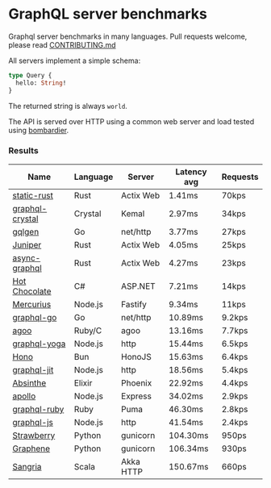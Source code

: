 <!-- README.md is generated from README.ecr, do not edit -->

# GraphQL server benchmarks

Graphql server benchmarks in many languages. Pull requests welcome, please read [CONTRIBUTING.md](CONTRIBUTING.md)

All servers implement a simple schema:

```graphql
type Query {
  hello: String!
}
```

The returned string is always `world`.

The API is served over HTTP using a common web server and load tested using [bombardier](https://github.com/codesenberg/bombardier).

### Results

| Name                          | Language      | Server          | Latency avg      | Requests      |
| ----------------------------  | ------------- | --------------- | ---------------- | ------------- |
| [static-rust](https://actix.rs/) | Rust | Actix Web | 1.41ms | 70kps |
| [graphql-crystal](https://github.com/graphql-crystal/graphql) | Crystal | Kemal | 2.97ms | 34kps |
| [gqlgen](https://github.com/99designs/gqlgen) | Go | net/http | 3.77ms | 27kps |
| [Juniper](https://github.com/graphql-rust/juniper) | Rust | Actix Web | 4.05ms | 25kps |
| [async-graphql](https://github.com/async-graphql/async-graphql) | Rust | Actix Web | 4.27ms | 23kps |
| [Hot Chocolate](https://github.com/ChilliCream/hotchocolate) | C# | ASP.NET | 7.21ms | 14kps |
| [Mercurius](https://github.com/mercurius-js/mercurius) | Node.js | Fastify | 9.34ms | 11kps |
| [graphql-go](https://github.com/graphql-go/graphql) | Go | net/http | 10.89ms | 9.2kps |
| [agoo](https://github.com/ohler55/agoo) | Ruby/C | agoo | 13.16ms | 7.7kps |
| [graphql-yoga](https://github.com/dotansimha/graphql-yoga) | Node.js | http | 15.44ms | 6.5kps |
| [Hono](https://github.com/honojs/graphql-server) | Bun | HonoJS | 15.63ms | 6.4kps |
| [graphql-jit](https://github.com/zalando-incubator/graphql-jit) | Node.js | http | 18.56ms | 5.4kps |
| [Absinthe](https://github.com/absinthe-graphql/absinthe) | Elixir | Phoenix | 22.92ms | 4.4kps |
| [apollo](https://github.com/apollographql/apollo-server) | Node.js | Express | 34.02ms | 2.9kps |
| [graphql-ruby](https://github.com/rmosolgo/graphql-ruby) | Ruby | Puma | 46.30ms | 2.8kps |
| [graphql-js](https://github.com/graphql/graphql-js) | Node.js | http | 41.54ms | 2.4kps |
| [Strawberry](https://github.com/strawberry-graphql/strawberry) | Python | gunicorn | 104.30ms | 950ps |
| [Graphene](https://github.com/graphql-python/graphene) | Python | gunicorn | 106.34ms | 930ps |
| [Sangria](https://github.com/sangria-graphql/sangria) | Scala | Akka HTTP | 150.67ms | 660ps |
